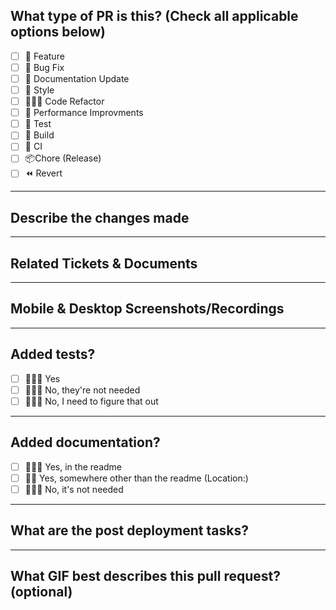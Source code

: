 ## What type of PR is this? (Check all applicable options below)

- [ ] 🍕 Feature
- [ ] 🐛 Bug Fix
- [ ] 📝 Documentation Update
- [ ] 🎨 Style
- [ ] 👩🏾‍💻 Code Refactor
- [ ] 🐇 Performance Improvments
- [ ] 🧪 Test
- [ ] 🧱 Build
- [ ] 🔁 CI
- [ ] 📦Chore (Release)
- [ ] ⏪ Revert

---

## Describe the changes made

---

## Related Tickets & Documents

---

## Mobile & Desktop Screenshots/Recordings

---

## Added tests?

- [ ] 🙆🏾‍♀️ Yes
- [ ] 🙅🏾‍♀️ No, they're not needed
- [ ] 🤦🏾‍♀️ No, I need to figure that out

---

## Added documentation?

- [ ] 🙆🏾‍♀️ Yes, in the readme
- [ ] 👌🏾 Yes, somewhere other than the readme (Location:)
- [ ] 🙅🏾‍♀️ No, it's not needed

---

## What are the post deployment tasks?

---

## What GIF best describes this pull request? (optional)
